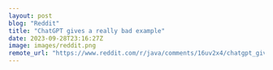 ```yaml
---
layout: post
blog: "Reddit"
title: "ChatGPT gives a really bad example"
date: 2023-09-28T23:16:27Z
image: images/reddit.png
remote_url: "https://www.reddit.com/r/java/comments/16uv2x4/chatgpt_gives_a_really_bad_example/"
---
```

